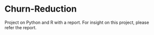 # Churn-Reduction
Project on Python and R with a report. For insight on this project, please refer the report.
